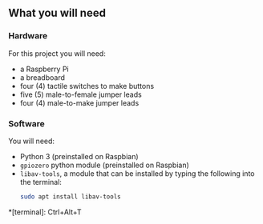## What you will need

### Hardware
For this project you will need:
- a Raspberry Pi
- a breadboard
- four (4) tactile switches to make buttons
- five (5) male-to-female jumper leads
- four (4) male-to-make jumper leads

### Software
You will need:
- Python 3 (preinstalled on Raspbian)
- `gpiozero` python module (preinstalled on Raspbian)
- `libav-tools`, a module that can be installed by typing the following into the terminal:
  ```bash
  sudo apt install libav-tools
  ```

*[terminal]: Ctrl+Alt+T
